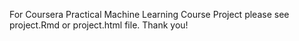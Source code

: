 For Coursera Practical Machine Learning Course Project please see project.Rmd or project.html file.
Thank you!
